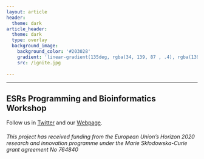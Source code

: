```yaml
---
layout: article
header:
  theme: dark
article_header:
  theme: dark
  type: overlay
  background_image:
    background_color: '#203028'
    gradient: 'linear-gradient(135deg, rgba(34, 139, 87 , .4), rgba(139, 34, 139, .4))'
    src: /ignite.jpg
    
---
```

---
## ESRs Programming and Bioinformatics Workshop 

Follow us in [Twitter](https://twitter.com/itn_ignite) and our [Webpage](http://www.itn-ignite.eu/). 

###### This project has received funding from the European Union’s Horizon 2020 research and innovation programme under the Marie Skłodowska-Curie grant agreement No 764840
